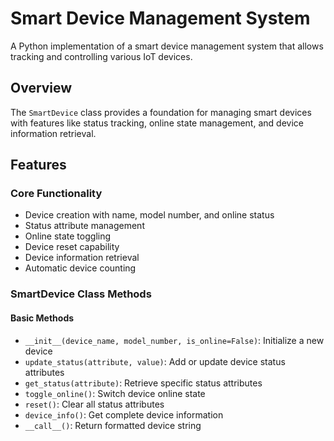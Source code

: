 # Smart Device Management System

A Python implementation of a smart device management system that allows tracking and controlling various IoT devices.

## Overview

The `SmartDevice` class provides a foundation for managing smart devices with features like status tracking, online state management, and device information retrieval.

## Features

### Core Functionality
- Device creation with name, model number, and online status
- Status attribute management
- Online state toggling
- Device reset capability
- Device information retrieval
- Automatic device counting

### SmartDevice Class Methods

#### Basic Methods
- `__init__(device_name, model_number, is_online=False)`: Initialize a new device
- `update_status(attribute, value)`: Add or update device status attributes
- `get_status(attribute)`: Retrieve specific status attributes
- `toggle_online()`: Switch device online state
- `reset()`: Clear all status attributes
- `device_info()`: Get complete device information
- `__call__()`: Return formatted device string

